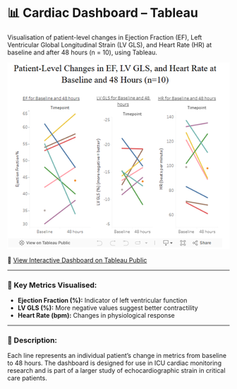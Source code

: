 # 📊 Cardiac Dashboard – Tableau

Visualisation of patient-level changes in Ejection Fraction (EF), Left Ventricular Global Longitudinal Strain (LV GLS), and Heart Rate (HR) at baseline and after 48 hours (n = 10), using Tableau.

![Dashboard Screenshot](dashboard_screenshot.png)

🔗 [View Interactive Dashboard on Tableau Public](https://public.tableau.com/app/profile/jacob.shardey/viz/LVGLSHRandEFvisualisationn10/Dashboard1?publish=yes)

---

### 🧪 Key Metrics Visualised:
- **Ejection Fraction (%):** Indicator of left ventricular function  
- **LV GLS (%):** More negative values suggest better contractility  
- **Heart Rate (bpm):** Changes in physiological response  

---

### 📘 Description:
Each line represents an individual patient’s change in metrics from baseline to 48 hours. The dashboard is designed for use in ICU cardiac monitoring research and is part of a larger study of echocardiographic strain in critical care patients.
